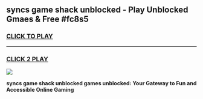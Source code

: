 
## syncs game shack unblocked - Play Unblocked Gmaes & Free #fc8s5
<h3>
<a href="https://news.freeplayer.one?title=syncs_game_shack_unblocked&ref=03M">CLICK TO PLAY</a></h3>
<hr>

<h3>
<a href="https://news.freeplayer.one?title=syncs_game_shack_unblocked&ref=03M">CLICK 2 PLAY</a>
  
</h3>

<a href="https://news.freeplayer.one?title=syncs_game_shack_unblocked&ref=03M"><img src="https://clearcache.store/games.png"></a>


**syncs game shack unblocked games unblocked: Your Gateway to Fun and Accessible Online Gaming**
